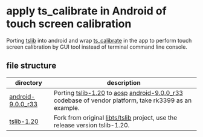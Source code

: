 # apply ts_calibrate in Android of touch screen calibration
Porting [tslib](https://github.com/libts/tslib) into android and wrap [ts_calibrate](https://github.com/libts/tslib/blob/master/tests/ts_calibrate.c) in the app to perform touch screen calibration by GUI tool instead of terminal command line console.

## file structure

| directory | description |
| -------------------------------- | ------------------------------------------------------------ |
| [android-9.0.0_r33](./android-9.0.0_r33) | Porting [tslib-1.20](./tslib-1.20) to [aosp](https://source.android.com/setup/build/downloading) [android-9.0.0_r33](./android-9.0.0_r33) codebase of vendor platform, take rk3399 as an example. |
| [tslib-1.20](./tslib-1.20)       | Fork from original [libts/tslib](https://github.com/libts/tslib) project, use the release version tslib-1.20. |
